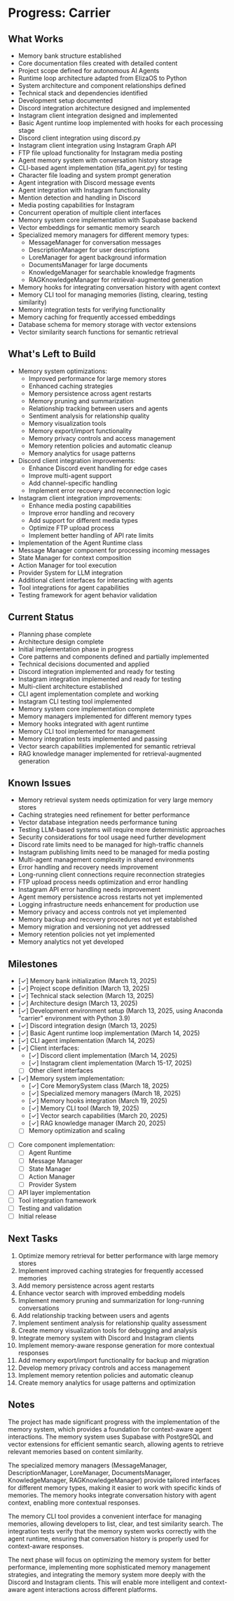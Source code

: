 # Progress: Carrier

## What Works
* Memory bank structure established
* Core documentation files created with detailed content
* Project scope defined for autonomous AI Agents
* Runtime loop architecture adapted from ElizaOS to Python
* System architecture and component relationships defined
* Technical stack and dependencies identified
* Development setup documented
* Discord integration architecture designed and implemented
* Instagram client integration designed and implemented
* Basic Agent runtime loop implemented with hooks for each processing stage
* Discord client integration using discord.py
* Instagram client integration using Instagram Graph API
* FTP file upload functionality for Instagram media posting
* Agent memory system with conversation history storage
* CLI-based agent implementation (tifa_agent.py) for testing
* Character file loading and system prompt generation
* Agent integration with Discord message events
* Agent integration with Instagram functionality
* Mention detection and handling in Discord
* Media posting capabilities for Instagram
* Concurrent operation of multiple client interfaces
* Memory system core implementation with Supabase backend
* Vector embeddings for semantic memory search
* Specialized memory managers for different memory types:
  * MessageManager for conversation messages
  * DescriptionManager for user descriptions
  * LoreManager for agent background information
  * DocumentsManager for large documents
  * KnowledgeManager for searchable knowledge fragments
  * RAGKnowledgeManager for retrieval-augmented generation
* Memory hooks for integrating conversation history with agent context
* Memory CLI tool for managing memories (listing, clearing, testing similarity)
* Memory integration tests for verifying functionality
* Memory caching for frequently accessed embeddings
* Database schema for memory storage with vector extensions
* Vector similarity search functions for semantic retrieval

## What's Left to Build
* Memory system optimizations:
  * Improved performance for large memory stores
  * Enhanced caching strategies
  * Memory persistence across agent restarts
  * Memory pruning and summarization
  * Relationship tracking between users and agents
  * Sentiment analysis for relationship quality
  * Memory visualization tools
  * Memory export/import functionality
  * Memory privacy controls and access management
  * Memory retention policies and automatic cleanup
  * Memory analytics for usage patterns
* Discord client integration improvements:
  * Enhance Discord event handling for edge cases
  * Improve multi-agent support
  * Add channel-specific handling
  * Implement error recovery and reconnection logic
* Instagram client integration improvements:
  * Enhance media posting capabilities
  * Improve error handling and recovery
  * Add support for different media types
  * Optimize FTP upload process
  * Implement better handling of API rate limits
* Implementation of the Agent Runtime class
* Message Manager component for processing incoming messages
* State Manager for context composition
* Action Manager for tool execution
* Provider System for LLM integration
* Additional client interfaces for interacting with agents
* Tool integrations for agent capabilities
* Testing framework for agent behavior validation

## Current Status
* Planning phase complete
* Architecture design complete
* Initial implementation phase in progress
* Core patterns and components defined and partially implemented
* Technical decisions documented and applied
* Discord integration implemented and ready for testing
* Instagram integration implemented and ready for testing
* Multi-client architecture established
* CLI agent implementation complete and working
* Instagram CLI testing tool implemented
* Memory system core implementation complete
* Memory managers implemented for different memory types
* Memory hooks integrated with agent runtime
* Memory CLI tool implemented for management
* Memory integration tests implemented and passing
* Vector search capabilities implemented for semantic retrieval
* RAG knowledge manager implemented for retrieval-augmented generation

## Known Issues
* Memory retrieval system needs optimization for very large memory stores
* Caching strategies need refinement for better performance
* Vector database integration needs performance tuning
* Testing LLM-based systems will require more deterministic approaches
* Security considerations for tool usage need further development
* Discord rate limits need to be managed for high-traffic channels
* Instagram publishing limits need to be managed for media posting
* Multi-agent management complexity in shared environments
* Error handling and recovery needs improvement
* Long-running client connections require reconnection strategies
* FTP upload process needs optimization and error handling
* Instagram API error handling needs improvement
* Agent memory persistence across restarts not yet implemented
* Logging infrastructure needs enhancement for production use
* Memory privacy and access controls not yet implemented
* Memory backup and recovery procedures not yet established
* Memory migration and versioning not yet addressed
* Memory retention policies not yet implemented
* Memory analytics not yet developed

## Milestones
* [✓] Memory bank initialization (March 13, 2025)
* [✓] Project scope definition (March 13, 2025)
* [✓] Technical stack selection (March 13, 2025)
* [✓] Architecture design (March 13, 2025)
* [✓] Development environment setup (March 13, 2025, using Anaconda "carrier" environment with Python 3.9)
* [✓] Discord integration design (March 13, 2025)
* [✓] Basic Agent runtime loop implementation (March 14, 2025)
* [✓] CLI agent implementation (March 14, 2025)
* [✓] Client interfaces:
  * [✓] Discord client implementation (March 14, 2025)
  * [✓] Instagram client implementation (March 15-17, 2025)
  * [ ] Other client interfaces
* [✓] Memory system implementation:
  * [✓] Core MemorySystem class (March 18, 2025)
  * [✓] Specialized memory managers (March 18, 2025)
  * [✓] Memory hooks integration (March 19, 2025)
  * [✓] Memory CLI tool (March 19, 2025)
  * [✓] Vector search capabilities (March 20, 2025)
  * [✓] RAG knowledge manager (March 20, 2025)
  * [ ] Memory optimization and scaling
* [ ] Core component implementation:
  * [ ] Agent Runtime
  * [ ] Message Manager
  * [ ] State Manager
  * [ ] Action Manager
  * [ ] Provider System
* [ ] API layer implementation
* [ ] Tool integration framework
* [ ] Testing and validation
* [ ] Initial release

## Next Tasks
1. Optimize memory retrieval for better performance with large memory stores
2. Implement improved caching strategies for frequently accessed memories
3. Add memory persistence across agent restarts
4. Enhance vector search with improved embedding models
5. Implement memory pruning and summarization for long-running conversations
6. Add relationship tracking between users and agents
7. Implement sentiment analysis for relationship quality assessment
8. Create memory visualization tools for debugging and analysis
9. Integrate memory system with Discord and Instagram clients
10. Implement memory-aware response generation for more contextual responses
11. Add memory export/import functionality for backup and migration
12. Develop memory privacy controls and access management
13. Implement memory retention policies and automatic cleanup
14. Create memory analytics for usage patterns and optimization

## Notes
The project has made significant progress with the implementation of the memory system, which provides a foundation for context-aware agent interactions. The memory system uses Supabase with PostgreSQL and vector extensions for efficient semantic search, allowing agents to retrieve relevant memories based on content similarity.

The specialized memory managers (MessageManager, DescriptionManager, LoreManager, DocumentsManager, KnowledgeManager, RAGKnowledgeManager) provide tailored interfaces for different memory types, making it easier to work with specific kinds of memories. The memory hooks integrate conversation history with agent context, enabling more contextual responses.

The memory CLI tool provides a convenient interface for managing memories, allowing developers to list, clear, and test similarity search. The integration tests verify that the memory system works correctly with the agent runtime, ensuring that conversation history is properly used for context-aware responses.

The next phase will focus on optimizing the memory system for better performance, implementing more sophisticated memory management strategies, and integrating the memory system more deeply with the Discord and Instagram clients. This will enable more intelligent and context-aware agent interactions across different platforms.
